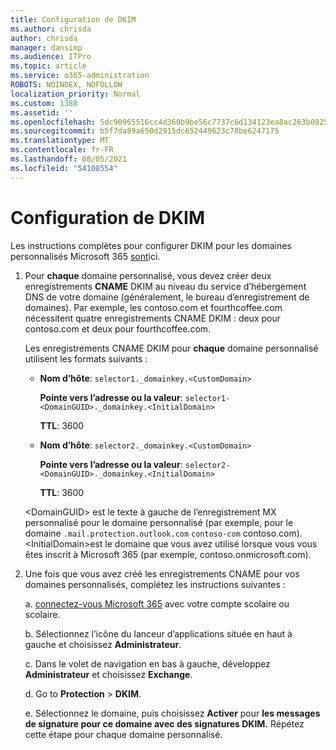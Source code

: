 ```yaml
---
title: Configuration de DKIM
ms.author: chrisda
author: chrisda
manager: dansimp
ms.audience: ITPro
ms.topic: article
ms.service: o365-administration
ROBOTS: NOINDEX, NOFOLLOW
localization_priority: Normal
ms.custom: 1388
ms.assetid: ''
ms.openlocfilehash: 5dc90965516cc4d360b9be56c7737c6d134123ea8ac263b092559dd1416faff4
ms.sourcegitcommit: b5f7da89a650d2915dc652449623c78be6247175
ms.translationtype: MT
ms.contentlocale: fr-FR
ms.lasthandoff: 08/05/2021
ms.locfileid: "54108554"
---
```

# <a name="setup-dkim"></a>Configuration de DKIM

Les instructions complètes pour configurer DKIM pour les domaines personnalisés Microsoft 365 [sont](https://docs.microsoft.com/microsoft-365/security/office-365-security/use-dkim-to-validate-outbound-email#steps-you-need-to-do-to-manually-set-up-dkim)ici.

1. Pour **chaque** domaine personnalisé, vous devez créer deux enregistrements **CNAME** DKIM au niveau du service d’hébergement DNS de votre domaine (généralement, le bureau d’enregistrement de domaines). Par exemple, les contoso.com et fourthcoffee.com nécessitent quatre enregistrements CNAME DKIM : deux pour contoso.com et deux pour fourthcoffee.com.

   Les enregistrements CNAME DKIM pour **chaque** domaine personnalisé utilisent les formats suivants :

   - **Nom d’hôte**: `selector1._domainkey.<CustomDomain>`

     **Pointe vers l’adresse ou la valeur**: `selector1-<DomainGUID>._domainkey.<InitialDomain>`

     **TTL**: 3600

   - **Nom d’hôte**: `selector2._domainkey.<CustomDomain>`

     **Pointe vers l’adresse ou la valeur**: `selector2-<DomainGUID>._domainkey.<InitialDomain>`

     **TTL**: 3600

   \<DomainGUID\> est le texte à gauche de l’enregistrement MX personnalisé pour le domaine personnalisé (par exemple, pour le domaine `.mail.protection.outlook.com` `contoso-com` contoso.com). \<InitialDomain\>est le domaine que vous avez utilisé lorsque vous vous êtes inscrit à Microsoft 365 (par exemple, contoso.onmicrosoft.com).

2. Une fois que vous avez créé les enregistrements CNAME pour vos domaines personnalisés, complétez les instructions suivantes :

   a. [connectez-vous Microsoft 365](https://support.office.microsoft.com/article/e9eb7d51-5430-4929-91ab-6157c5a050b4) avec votre compte scolaire ou scolaire.

   b. Sélectionnez l’icône du lanceur d’applications située en haut à gauche et choisissez **Administrateur**.

   c. Dans le volet de navigation en bas à gauche, développez **Administrateur** et choisissez **Exchange**.

   d. Go to **Protection**  >  **DKIM**.

   e. Sélectionnez le domaine, puis choisissez **Activer** pour **les messages de signature pour ce domaine avec des signatures DKIM.** Répétez cette étape pour chaque domaine personnalisé.

